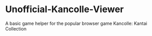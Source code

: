 # Unofficial-Kancolle-Viewer
A basic game helper for the popular browser game Kancolle: Kantai Collection
